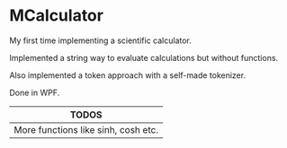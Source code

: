 # MCalculator
My first time implementing a scientific calculator.

Implemented a string way to evaluate calculations but without functions.

Also implemented a token approach with a self-made tokenizer.

Done in WPF.

|TODOS|
|----|
|More functions like sinh, cosh etc.|
